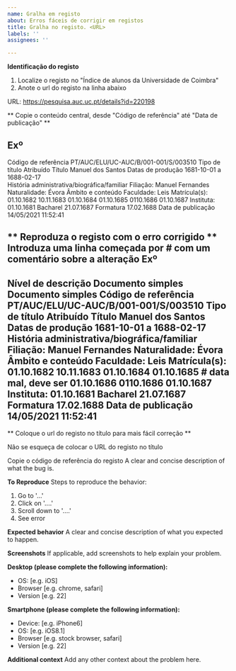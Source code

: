 ```yaml
---
name: Gralha em registo
about: Erros fáceis de corrigir em registos
title: Gralha no registo. <URL>
labels: ''
assignees: ''

---
```


**Identificação do registo**

1. Localize o registo no "Índice de alunos da Universidade de Coimbra"
2. Anote o url do registo na linha abaixo

URL: 
https://pesquisa.auc.uc.pt/details?id=220198

** Copie o conteúdo central, desde "Código de referência" até "Data de publicação" **

Exº
---
Código de referência
PT/AUC/ELU/UC-AUC/B/001-001/S/003510
Tipo de título
Atribuído
Título
Manuel dos Santos
Datas de produção
1681-10-01   a  1688-02-17  
História administrativa/biográfica/familiar
Filiação: Manuel Fernandes
Naturalidade: Évora
Âmbito e conteúdo
Faculdade: Leis
Matrícula(s): 01.10.1682
10.11.1683
01.10.1684
01.10.1685
0110.1686
01.10.1687
Instituta: 01.10.1681
Bacharel 21.07.1687
Formatura 17.02.1688
Data de publicação
14/05/2021 11:52:41

** Reproduza o registo com o erro corrigido **
Introduza uma linha começada por # com um comentário sobre a alteração
Exº
---
Nível de descrição
 Documento simples   Documento simples
Código de referência
PT/AUC/ELU/UC-AUC/B/001-001/S/003510
Tipo de título
Atribuído
Título
Manuel dos Santos
Datas de produção
1681-10-01   a  1688-02-17  
História administrativa/biográfica/familiar
Filiação: Manuel Fernandes
Naturalidade: Évora
Âmbito e conteúdo
Faculdade: Leis
Matrícula(s): 01.10.1682
10.11.1683
01.10.1684
01.10.1685
\# data mal, deve ser 01.10.1686
0110.1686
01.10.1687
Instituta: 01.10.1681
Bacharel 21.07.1687
Formatura 17.02.1688
Data de publicação
14/05/2021 11:52:41
--
** Coloque o url do registo no título para mais fácil correção **

Não se esqueça de colocar o URL do registo no título


Copie o código de referência do registo
A clear and concise description of what the bug is.

**To Reproduce**
Steps to reproduce the behavior:
1. Go to '...'
2. Click on '....'
3. Scroll down to '....'
4. See error

**Expected behavior**
A clear and concise description of what you expected to happen.

**Screenshots**
If applicable, add screenshots to help explain your problem.

**Desktop (please complete the following information):**
 - OS: [e.g. iOS]
 - Browser [e.g. chrome, safari]
 - Version [e.g. 22]

**Smartphone (please complete the following information):**
 - Device: [e.g. iPhone6]
 - OS: [e.g. iOS8.1]
 - Browser [e.g. stock browser, safari]
 - Version [e.g. 22]

**Additional context**
Add any other context about the problem here.
